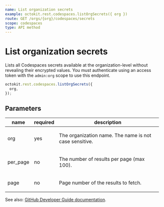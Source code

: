```yaml
---
name: List organization secrets
example: octokit.rest.codespaces.listOrgSecrets({ org })
route: GET /orgs/{org}/codespaces/secrets
scope: codespaces
type: API method
---
```


# List organization secrets

Lists all Codespaces secrets available at the organization-level without revealing their encrypted values.
You must authenticate using an access token with the `admin:org` scope to use this endpoint.

```js
octokit.rest.codespaces.listOrgSecrets({
  org,
});
```

## Parameters

<table>
  <thead>
    <tr>
      <th>name</th>
      <th>required</th>
      <th>description</th>
    </tr>
  </thead>
  <tbody>
    <tr><td>org</td><td>yes</td><td>

The organization name. The name is not case sensitive.

</td></tr>
<tr><td>per_page</td><td>no</td><td>

The number of results per page (max 100).

</td></tr>
<tr><td>page</td><td>no</td><td>

Page number of the results to fetch.

</td></tr>
  </tbody>
</table>

See also: [GitHub Developer Guide documentation](https://docs.github.com/rest/codespaces/organization-secrets#list-organization-secrets).
